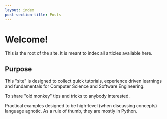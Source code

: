 ```yaml
---
layout: index
post-section-title: Posts
---
```

# Welcome!

This is the root of the site. It is meant to index all articles available here.

## Purpose
This "site" is designed to collect quick tutorials, experience driven learnings and fundamentals for Computer Science and Software Engineering.

To share "old monkey" tips and tricks to anybody interested.

Practical examples designed to be high-level (when discussing concepts) language agnotic. As a rule of thumb, they are mostly in Python.
<!--stackedit_data:
eyJoaXN0b3J5IjpbLTE0MjAwMjAzOTddfQ==
-->